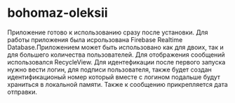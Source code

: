 # bohomaz-oleksii
Приложение готово к использованию сразу после установки. Для работы приложения была исрользована Firebase Realtime Database.Приложением может быть использовано как для двоих, так и для большего количества пользователей. Для отображения сообщений использовался RecycleView. Для идентефикации после первого запуска нужно вести логин, для подписи пользователя, также будет создан идентификационый номер который вместе с логином подальше будут храниться в локальной памяти. Также к сообщению прикрепляется дата отправки. 
